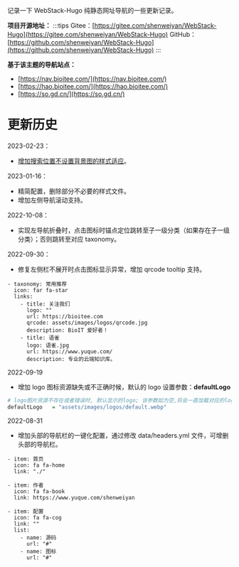 记录一下 WebStack-Hugo 纯静态网址导航的一些更新记录。

**项目开源地址：**
:::tips
Gitee：[https://gitee.com/shenweiyan/WebStack-Hugo](https://gitee.com/shenweiyan/WebStack-Hugo)
GitHub：[https://github.com/shenweiyan/WebStack-Hugo](https://github.com/shenweiyan/WebStack-Hugo)
:::

**基于该主题的导航站点：**

- [https://nav.bioitee.com/](https://nav.bioitee.com/)
- [https://hao.bioitee.com/](https://hao.bioitee.com/)
- [https://so.gd.cn/](https://so.gd.cn/)

# 更新历史

2023-02-23：

- [增加搜索位置不设置背景图的样式适应](https://github.com/shenweiyan/WebStack-Hugo/commit/5718cc6924b572cfa5603a845b991062df4552a2)。

2023-01-16：

- 精简配置，删除部分不必要的样式文件。
- 增加左侧导航滚动支持。

2022-10-08：

- 实现左导航折叠时，点击图标时锚点定位跳转至子一级分类（如果存在子一级分类）；否则跳转至对应 taxonomy。

2022-09-30：

- 修复左侧栏不展开时点击图标显示异常，增加 qrcode tooltip 支持。

```shell
- taxonomy: 常用推荐
  icon: far fa-star
  links:
    - title: 关注我们
      logo: ""
      url: https://bioitee.com
      qrcode: assets/images/logos/qrcode.jpg
      description: BioIT 爱好者！
    - title: 语雀
      logo: 语雀.jpg
      url: https://www.yuque.com/
      description: 专业的云端知识库。
```

2022-09-19

- 增加 logo 图标资源缺失或不正确时候，默认的 logo 设置参数：**defaultLogo**

```r
# logo图片资源不存在或者错误时, 默认显示的logo; 该参数如为空,将会一直加载对应的logo,直至成功为止
defaultLogo   = "assets/images/logos/default.webp"
```

2022-08-31

- 增加头部的导航栏的一键化配置，通过修改 data/headers.yml 文件，可增删头部的导航栏。

```
- item: 首页
  icon: fa fa-home
  link: "./"

- item: 作者
  icon: fa fa-book
  link: https://www.yuque.com/shenweiyan

- item: 配置
  icon: fa fa-cog
  link: ""
  list:
    - name: 源码
      url: "#"
    - name: 图标
      url: "#"
```

